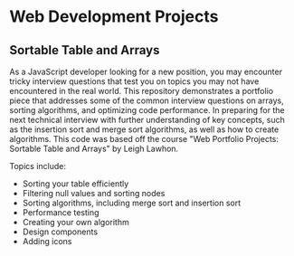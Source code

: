 # Web Development Projects

## Sortable Table and Arrays

As a JavaScript developer looking for a new position, you may encounter tricky interview questions that test you on topics you may not have encountered in the real world. This repository demonstrates a portfolio piece that addresses some of the common interview questions on arrays, sorting algorithms, and optimizing code performance. In preparing for the next technical interview with further understanding of key concepts, such as the insertion sort and merge sort algorithms, as well as how to create algorithms. This code was based off the course "Web Portfolio Projects: Sortable Table and Arrays" by Leigh Lawhon.

Topics include:

* Sorting your table efficiently
* Filtering null values and sorting nodes
* Sorting algorithms, including merge sort and insertion sort
* Performance testing
* Creating your own algorithm
* Design components
* Adding icons